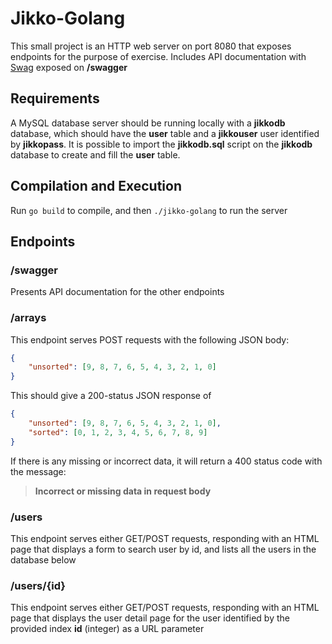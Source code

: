 # Jikko-Golang

This small project is an HTTP web server on port 8080 that exposes endpoints for the purpose of exercise. Includes API documentation with [Swag](https://github.com/swaggo/swag) exposed on **/swagger**

## Requirements

A MySQL database server should be running locally with a **jikkodb** database, which should have the **user** table and a **jikkouser** user identified by **jikkopass**.
It is possible to import the **jikkodb.sql** script on the **jikkodb** database to create and fill the **user** table.

## Compilation and Execution

Run `go build` to compile, and then `./jikko-golang` to run the server

## Endpoints

### /swagger

Presents API documentation for the other endpoints

### /arrays

This endpoint serves POST requests with the following JSON body:

```json
{
	"unsorted": [9, 8, 7, 6, 5, 4, 3, 2, 1, 0]
}
```

This should give a 200-status JSON response of

```json
{
	"unsorted": [9, 8, 7, 6, 5, 4, 3, 2, 1, 0],
	"sorted": [0, 1, 2, 3, 4, 5, 6, 7, 8, 9]
}
```

If there is any missing or incorrect data, it will return a 400 status code with the message:

> **Incorrect or missing data in request body**

### /users

This endpoint serves either GET/POST requests, responding with an HTML page that displays a form to search user by id, and lists all the users in the database below

### /users/{id}

This endpoint serves either GET/POST requests, responding with an HTML page that displays the user detail page for the user identified by the provided index **id** (integer) as a URL parameter
